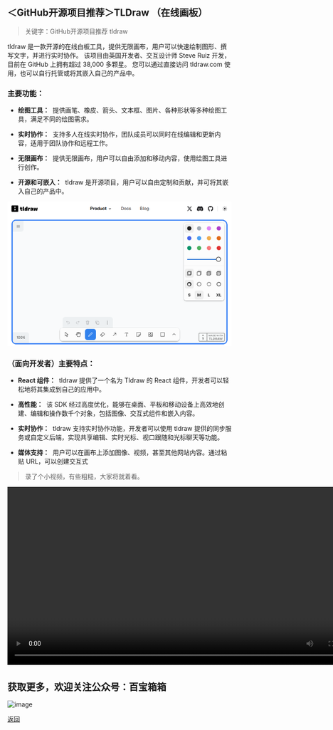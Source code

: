 ## ＜GitHub开源项目推荐＞TLDraw （在线画板）

>关键字：GitHub开源项目推荐 tldraw

tldraw 是一款开源的在线白板工具，提供无限画布，用户可以快速绘制图形、撰写文字，并进行实时协作。 该项目由英国开发者、交互设计师 Steve Ruiz 开发，目前在 GitHub 上拥有超过 38,000 多颗星。 您可以通过直接访问 tldraw.com 使用，也可以自行托管或将其嵌入自己的产品中。

### 主要功能：

*   **绘图工具：**
 提供画笔、橡皮、箭头、文本框、图片、各种形状等多种绘图工具，满足不同的绘图需求。

*   **实时协作：**
 支持多人在线实时协作，团队成员可以同时在线编辑和更新内容，适用于团队协作和远程工作。

*   **无限画布：**
 提供无限画布，用户可以自由添加和移动内容，使用绘图工具进行创作。

*   **开源和可嵌入：**
 tldraw 是开源项目，用户可以自由定制和贡献，并可将其嵌入自己的产品中。

![image](../assets/img/011_tldraw/tldraw.png)

### （面向开发者）主要特点：

*   **React 组件：**
 tldraw 提供了一个名为 Tldraw 的 React 组件，开发者可以轻松地将其集成到自己的应用中。

*   **高性能：**
 该 SDK 经过高度优化，能够在桌面、平板和移动设备上高效地创建、编辑和操作数千个对象，包括图像、交互式组件和嵌入内容。

*   **实时协作：**
 tldraw 支持实时协作功能，开发者可以使用 tldraw 提供的同步服务或自定义后端，实现共享编辑、实时光标、视口跟随和光标聊天等功能。

*   **媒体支持：**
 用户可以在画布上添加图像、视频，甚至其他网站内容。通过粘贴 URL，可以创建交互式


>录了个小视频，有些粗糙，大家将就着看。

<video src="../assets/img/011_tldraw/Tldrwa-zipped.mp4" controls="controls" height="400"></video>

## 获取更多，欢迎关注公众号：百宝箱箱
![image](../assets/GongZhongHao.png)

[返回](..)